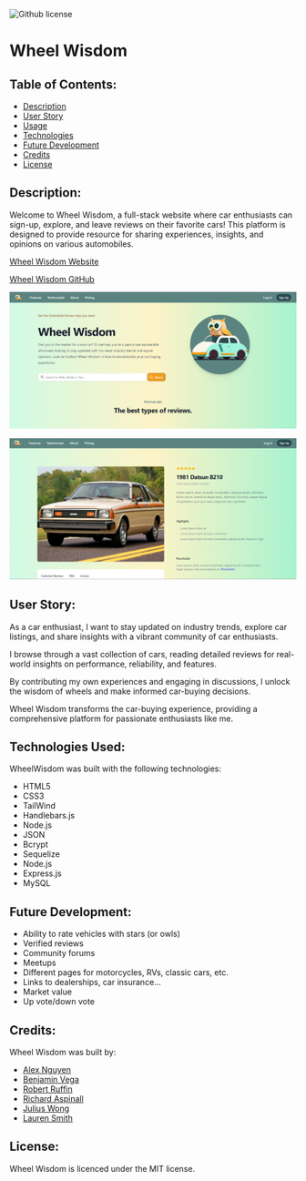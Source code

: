 ![Github license](https://img.shields.io/badge/license-MIT-blue.svg)


# Wheel Wisdom

## Table of Contents:

- [Description](#description)
- [User Story](#UserStory)
- [Usage](#usage)
- [Technologies](#technologies)
- [Future Development](#futureDevelopment)
- [Credits](#credits)
- [License](#license)

## Description:

Welcome to Wheel Wisdom, a full-stack website where car enthusiasts can sign-up, explore, and leave reviews on their favorite cars! This platform is designed to provide resource for sharing experiences, insights, and opinions on various automobiles.


[Wheel Wisdom Website](https://wheelwisdom-56e34b7e696f.herokuapp.com/)


[Wheel Wisdom GitHub](https://github.com/Ienxternal/wheelwisdom)


![Alt text](image.png)

![Alt text](image-1.png)





## User Story:

As a car enthusiast, I want to stay updated on industry trends, explore car listings, and share insights with a vibrant community of car enthusiasts. 

I browse through a vast collection of cars, reading detailed reviews for real-world insights on performance, reliability, and features.

By contributing my own experiences and engaging in discussions, I unlock the wisdom of wheels and make informed car-buying decisions. 

Wheel Wisdom transforms the car-buying experience, providing a comprehensive platform for passionate enthusiasts like me.


## Technologies Used: 

WheelWisdom was built with the following technologies:

- HTML5
- CSS3
- TailWind
- Handlebars.js
- Node.js
- JSON
- Bcrypt
- Sequelize
- Node.js
- Express.js
- MySQL

## Future Development: 

- Ability to rate vehicles with stars (or owls)
- Verified reviews
- Community forums
- Meetups
- Different pages for motorcycles, RVs, classic cars, etc.
- Links to dealerships, car insurance…
- Market value
- Up vote/down vote


## Credits:

Wheel Wisdom was built by:

- [Alex Nguyen](https://github.com/Ienxternal)
- [Benjamin Vega](https://github.com/Ben-vegabond)
- [Robert Ruffin](https://github.com/Crow-III)
- [Richard Aspinall](https://github.com/rikilega)
- [Julius Wong](https://github.com/userdefault13)
- [Lauren Smith](https://github.com/LauSmi)


## License:

Wheel Wisdom is licenced under the MIT license.

